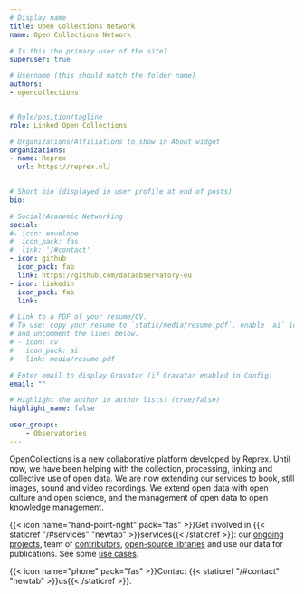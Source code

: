 ```yaml
---
# Display name
title: Open Collections Network
name: Open Collections Network

# Is this the primary user of the site?
superuser: true

# Username (this should match the folder name)
authors:
- opencollections


# Role/position/tagline
role: Linked Open Collections

# Organizations/Affiliations to show in About widget
organizations:
- name: Reprex
  url: https://reprex.nl/

  
# Short bio (displayed in user profile at end of posts)
bio: 

# Social/Academic Networking
social:
#- icon: envelope
#  icon_pack: fas
#  link: '/#contact'
- icon: github
  icon_pack: fab
  link: https://github.com/dataobservatory-eu
- icon: linkedin
  icon_pack: fab
  link:

# Link to a PDF of your resume/CV.
# To use: copy your resume to `static/media/resume.pdf`, enable `ai` icons in `params.toml`, 
# and uncomment the lines below.
# - icon: cv
#   icon_pack: ai
#   link: media/resume.pdf

# Enter email to display Gravatar (if Gravatar enabled in Config)
email: ""

# Highlight the author in author lists? (true/false)
highlight_name: false

user_groups:
    - Observatories
---
```


OpenCollections is a new collaborative platform developed by Reprex.  Until now, we have been helping with the collection, processing, linking and collective use of open data.  We are now extending our services to book, still images, sound and video recordings. We extend open data with open culture and open science, and the management of open data to open knowledge management.


{{< icon name="hand-point-right" pack="fas" >}}Get involved in {{< staticref  "/#services" "newtab"  >}}services{{< /staticref >}}: our [ongoing projects](/#projects), team of [contributors](/#contributors), [open-source libraries](/#software) and use our data for publications. See some [use cases](/#featured).

{{< icon name="phone" pack="fas" >}}Contact {{< staticref "/#contact" "newtab" >}}us{{< /staticref >}}.
